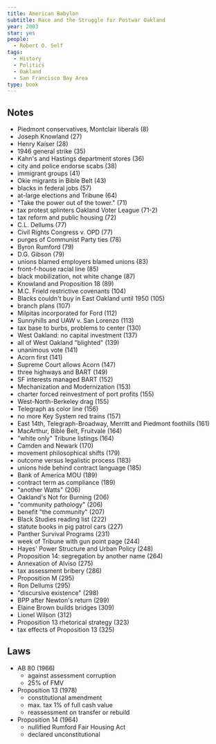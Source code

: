 ```yaml
---
title: American Babylon
subtitle: Race and the Struggle for Postwar Oakland
year: 2003
star: yes
people:
  - Robert O. Self
tags:
  - History
  - Politics
  - Oakland
  - San Francisco Bay Area
type: book
---
```


## Notes
- Piedmont conservatives, Montclair liberals  (8)
- Joseph Knowland  (27)
- Henry Kaiser  (28)
- 1946 general strike  (35)
- Kahn's and Hastings department stores  (36)
- city and police endorse scabs  (38)
- immigrant groups  (41)
- Okie migrants in Bible Belt  (43)
- blacks in federal jobs  (57)
- at-large elections and Tribune  (64)
- "Take the power out of the tower."  (71)
- tax protest splinters Oakland Voter League (71-2)
- tax reform and public housing  (72)
- C.L. Dellums  (77)
- Civil Rights Congress v. OPD  (77)
- purges of Communist Party ties  (78)
- Byron Rumford  (79)
- D.G. Gibson  (79)
- unions blamed employers blamed unions  (83)
- front-f-house racial line  (85)
- black mobilization, not white change  (87)
- Knowland and Proposition 18  (89)
- M.C. Frield restrictive covenants  (104)
- Blacks couldn't buy in East Oakland until 1950  (105)
- branch plans  (107)
- Milpitas incorporated for Ford  (112)
- Sunnyhills and UAW v. San Lorenzo  (113)
- tax base to burbs, problems to center  (130)
- West Oakland: no capital investment  (137)
- all of West Oakland "blighted"  (139)
- unanimous vote  (141)
- Acorn first  (141)
- Supreme Court allows Acorn  (147)
- three highways and BART  (149)
- SF interests managed BART  (152)
- Mechanization and Modernization  (153)
- charter forced reinvestment of port profits  (155)
- West-North-Berkeley drag  (155)
- Telegraph as color line  (156)
- no more Key System red trains  (157)
- East 14th, Telegraph-Broadway, Merritt and Piedmont foothills  (161)
- MacArthur, Bible Belt, Fruitvale  (164)
- "white only" Tribune listings  (164)
- Camden and Newark  (170)
- movement philosophical shifts  (179)
- outcome versus legalistic process  (183)
- unions hide behind contract language  (185)
- Bank of America MOU  (189)
- contract term as compliance  (189)
- "another Watts"  (206)
- Oakland's Not for Burning  (206)
- "community pathology"  (206)
- benefit "the community"  (207)
- Black Studies reading list  (222)
- statute books in pig patrol cars  (227)
- Panther Survival Programs  (231)
- week of Tribune with gun point page  (244)
- Hayes' Power Structure and Urban Policy  (248)
- Proposition 14: segregation by another name  (264)
- Annexation of Alviso  (275)
- tax assessment bribery  (286)
- Proposition M  (295)
- Ron Dellums  (295)
- "discursive existence"  (298)
- BPP after Newton's return  (299)
- Elaine Brown builds bridges  (309)
- Lionel Wilson  (312)
- Proposition 13 rhetorical strategy  (323)
- tax effects of Proposition 13  (325)

## Laws
- AB 80 (1966)
  - against assessment corruption
  - 25% of FMV
- Proposition 13 (1978)
  - constitutional amendment
  - max. tax 1% of full cash value
  - reassessment on transfer or rebuild
- Proposition 14 (1964)
  - nullified Rumford Fair Housing Act
  - declared unconstitutional
